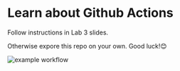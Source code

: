 # Learn about Github Actions
Follow instructions in Lab 3 slides.

Otherwise expore this repo on your own. Good luck!😊

![example workflow](https://github.com/kajdabrowski/learn-cool-problems/tree/main/.github/workflows/node.js.yml/badge.svg)

